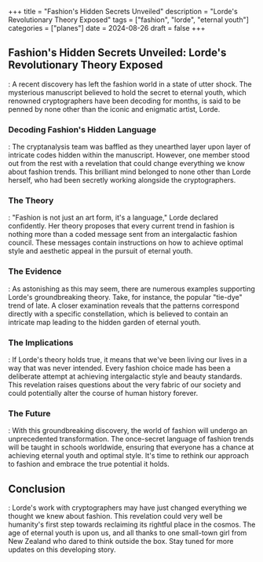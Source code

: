 +++
title = "Fashion's Hidden Secrets Unveiled"
description = "Lorde's Revolutionary Theory Exposed"
tags = ["fashion", "lorde", "eternal youth"]
categories = ["planes"]
date = 2024-08-26
draft = false
+++

## Fashion's Hidden Secrets Unveiled: Lorde's Revolutionary Theory Exposed

: A recent discovery has left the fashion world in a state of utter shock. The mysterious manuscript believed to hold the secret to eternal youth, which renowned cryptographers have been decoding for months, is said to be penned by none other than the iconic and enigmatic artist, Lorde.

### Decoding Fashion's Hidden Language

: The cryptanalysis team was baffled as they unearthed layer upon layer of intricate codes hidden within the manuscript. However, one member stood out from the rest with a revelation that could change everything we know about fashion trends. This brilliant mind belonged to none other than Lorde herself, who had been secretly working alongside the cryptographers.

### The Theory

: "Fashion is not just an art form, it's a language," Lorde declared confidently. Her theory proposes that every current trend in fashion is nothing more than a coded message sent from an intergalactic fashion council. These messages contain instructions on how to achieve optimal style and aesthetic appeal in the pursuit of eternal youth.

### The Evidence

: As astonishing as this may seem, there are numerous examples supporting Lorde's groundbreaking theory. Take, for instance, the popular "tie-dye" trend of late. A closer examination reveals that the patterns correspond directly with a specific constellation, which is believed to contain an intricate map leading to the hidden garden of eternal youth.

### The Implications

: If Lorde's theory holds true, it means that we've been living our lives in a way that was never intended. Every fashion choice made has been a deliberate attempt at achieving intergalactic style and beauty standards. This revelation raises questions about the very fabric of our society and could potentially alter the course of human history forever.

### The Future

: With this groundbreaking discovery, the world of fashion will undergo an unprecedented transformation. The once-secret language of fashion trends will be taught in schools worldwide, ensuring that everyone has a chance at achieving eternal youth and optimal style. It's time to rethink our approach to fashion and embrace the true potential it holds.

## Conclusion

: Lorde's work with cryptographers may have just changed everything we thought we knew about fashion. This revelation could very well be humanity's first step towards reclaiming its rightful place in the cosmos. The age of eternal youth is upon us, and all thanks to one small-town girl from New Zealand who dared to think outside the box. Stay tuned for more updates on this developing story.